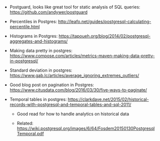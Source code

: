 - Postguard, looks like great tool for static analysis of SQL queries: https://github.com/andywer/postguard

- Percentiles in Postgres: http://leafo.net/guides/postgresql-calculating-percentile.html

- Histograms in Postgres: https://tapoueh.org/blog/2014/02/postgresql-aggregates-and-histograms/

- Making data pretty in postgres: https://www.compose.com/articles/metrics-maven-making-data-pretty-in-postgresql/

- Standard deviation in postgres: https://www.gab.lc/articles/average_ignoring_extremes_outliers/

- Good blog post on pagination in Postgres: https://www.citusdata.com/blog/2016/03/30/five-ways-to-paginate/

- Temporal tables in postgres: https://clarkdave.net/2015/02/historical-records-with-postgresql-and-temporal-tables-and-sql-2011/

  - Good read for how to handle analytics on historical data

  - Related: https://wiki.postgresql.org/images/6/64/Fosdem20150130PostgresqlTemporal.pdf


